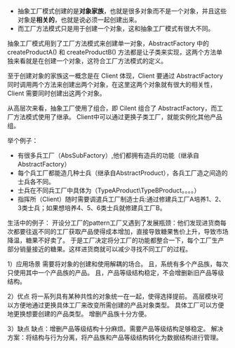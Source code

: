 - 抽象工厂模式创建的是**对象家族**，也就是很多对象而不是一个对象，并且这些对象是**相关的**，也就是说必须一起创建出来。
- 而工厂方法模式只是用于创建一个对象，这和抽象工厂模式有很大不同。

抽象工厂模式用到了工厂方法模式来创建单一对象，AbstractFactory 中的 createProductA() 和 createProductB() 方法都是让子类来实现，这两个方法单独来看就是在创建一个对象，这符合工厂方法模式的定义。

至于创建对象的家族这一概念是在 Client 体现，Client 要通过 AbstractFactory 同时调用两个方法来创建出两个对象，在这里这两个对象就有很大的相关性，Client 需要同时创建出这两个对象。

从高层次来看，抽象工厂使用了组合，即 Cilent 组合了 AbstractFactory，而工厂方法模式使用了继承。
Client中可以通过更换子类工厂，就能实例化其他产品组。

举个例子：
- 有很多兵工厂（AbsSubFactory）,他们都拥有造兵的功能（继承自AbstractFactory）
- 每个兵工厂都能造几种士兵（继承自AbstractProduct），各兵工厂造之间造的士兵各不同。
- 士兵在不同兵工厂中具体为（TypeAProduct\TypeBProduct。。。。）
- 指挥所（Client）随时需要调遣兵工厂制造士兵:通过修建兵工厂A培养1、2、3类士兵；如果想培养4、5、6类士兵就修建兵工厂B。

生活中的例子：
    开设分工厂的pattern工厂又遇到了发展瓶颈：他们发现进货商每次都要往返不同的工厂获取产品使得成本增加，直接导致糖果售价上升，导致市场降温，糖果不好卖了。
    于是工厂决定将分工厂的功能都整合一下，每个工厂生产部分销量接近的糖果。这样进货商就可以减少寻找不同工厂的过程。

1）应用场景
需要将对象的创建和使用解耦的场合。
且，系统有多个产品族，每次只使用其中一个产品族的产品。
且，产品等级结构稳定，不会增删新旧产品等级结构。

2）优点
将一系列具有某种共性的对象统一在一起，使得选择提前。
高层模块可以方便地通过更换具体工厂来改变所需创建的产品对象类型。
具体工厂可以方便地更换想要创建的产品类型。
增删产品族十分方便。

3）缺点
缺点：增删产品等级结构十分麻烦。需要产品等级结构足够稳定。
解决方案：将结构与行为分离，将产品族和产品等级结构转化为数据结构进行管理。